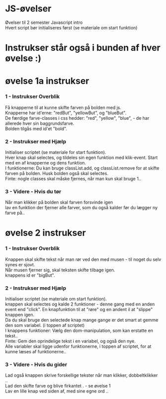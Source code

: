 # JS-øvelser

Øvelser  til 2 semester Javascript intro <br>
Hvert script bør initialiseres først (se materiale om start funktion) <br>
# Instrukser står også i bunden af hver øvelse :)

# øvelse 1a instrukser 

### 1 - Instrukser Overblik
Få knapperne til at kunne skifte farven på bolden med js.
                <br> Knapperne har id'erne: "redBut", "yellowBut", og "blueBut".
                <br> De færdige farve-classes i css hedder: "red", "yellow", "blue", - de har allerede hver sin baggrundsfarve.
                <br> Bolden tilgås med id'et "bold".
                <br>

### 2 - Instrukser med Hjælp
 Initialiser scriptet (se materiale for start funktion).
                <br> Hver knap skal selectes, og tildeles sin egen funktion med klik-event. Start med en af knapperne og dens funktion.
                <br> I funktionerne: Du kan bruge classList.add, og classList.remove for at skifte farven på bolden. Husk bolden også skal selectes.
                <br> Finte: nogle classes skal måske fjernes, når man kun skal bruge 1..
### 3 - Videre - Hvis du tør 
Når man klikker på bolden skal farven forsvinde igen
                <br>lav en funktion der fjerner alle farver, som du også kalder før du lægger ny farve på..
               

# øvelse 2 instrukser 

### 1 - Instrukser Overblik
Knappen skal skifte tekst når man rør ved den med musen - til noget du selv synes er sjovt.
                <br> Når musen fjerner sig, skal teksten skifte tilbage igen.
                <br> knappens id er "bigBut".

### 2 - Instrukser med Hjælp
Initialiser scriptet (se materiale om start funktion).
                <br> knappen skal selectes og kalde 2 funktioner - denne gang med en anden event end "click". En knapfunktion til at "røre" og en andent il at "slippe" knappen igen.
                <br> Da du skal bruge den selectede knap mange gange er det smart at gemme den som variabel. (i toppen af scriptet)
                <br> I knappens funktioner: Vælg den dom-manipulation, som kan erstatte en tekst..
                <br> Finte: Gem den oprindelige tekst i en variabel, og også den nye.
                <br> Alle variabler skal ligge udenfor funktionerne, i toppen af scriptet, for at kunne læses af funktionerne..

### 3 - Videre - Hvis du gider 
Lad også knappen skrive forskellige tekster når man klikker, dobbeltklikker ..
                <br>Lad den skifte farve og blive firkantet . - se øvelse 1
                <br>Lav en lille knap ved siden af, med sine egne ord ..
               

